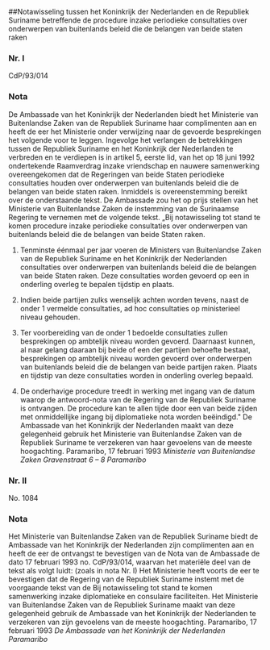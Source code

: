<meta http-equiv='Content-Type' content='text/html; charset=utf-8' />

##Notawisseling tussen het Koninkrijk der Nederlanden en de Republiek Suriname betreffende de procedure inzake periodieke consultaties over onderwerpen van buitenlands beleid die de belangen van beide staten raken

### Nr.  I  

CdP/93/014  

### Nota  

De Ambassade van het Koninkrijk der Nederlanden biedt het Ministerie van Buitenlandse Zaken van de Republiek Suriname haar complimenten aan en heeft de eer het Ministerie onder verwijzing naar de gevoerde besprekingen het volgende voor te leggen. Ingevolge het verlangen de betrekkingen tussen de Republiek Suriname en het Koninkrijk der Nederlanden te verbreden en te verdiepen is in artikel 5, eerste lid, van het op 18 juni 1992 ondertekende Raamverdrag inzake vriendschap en nauwere samenwerking overeengekomen dat de Regeringen van beide Staten periodieke consultaties houden over onderwerpen van buitenlands beleid die de belangen van beide staten raken. Inmiddels is overeenstemming bereikt over de onderstaande tekst. De Ambassade zou het op prijs stellen van het Ministerie van Buitenlandse Zaken de instemming van de Surinaamse Regering te vernemen met de volgende tekst. „Bij notawisseling tot stand te komen procedure inzake periodieke consultaties over onderwerpen van buitenlands beleid die de belangen van beide Staten raken. 

1. Tenminste éénmaal per jaar voeren de Ministers van Buitenlandse Zaken van de Republiek Suriname en het Koninkrijk der Nederlanden consultaties over onderwerpen van buitenlands beleid die de belangen van beide Staten raken. Deze consultaties worden gevoerd op een in onderling overleg te bepalen tijdstip en plaats.  

2. Indien beide partijen zulks wenselijk achten worden tevens, naast de onder 1 vermelde consultaties, ad hoc consultaties op ministerieel niveau gehouden.  

3. Ter voorbereiding van de onder 1 bedoelde consultaties zullen besprekingen op ambtelijk niveau worden gevoerd. Daarnaast kunnen, al naar gelang daaraan bij beide of een der partijen behoefte bestaat, besprekingen op ambtelijk niveau worden gevoerd over onderwerpen van buitenlands beleid die de belangen van beide partijen raken. Plaats en tijdstip van deze consultaties worden in onderling overleg bepaald.  

4. De onderhavige procedure treedt in werking met ingang van de datum waarop de antwoord-nota van de Regering van de Republiek Suriname is ontvangen. De procedure kan te allen tijde door een van beide zijden met onmiddellijke ingang bij diplomatieke nota worden beëindigd."   De Ambassade van het Koninkrijk der Nederlanden maakt van deze gelegenheid gebruik het Ministerie van Buitenlandse Zaken van de Republiek Suriname te verzekeren van haar gevoelens van de meeste hoogachting. Paramaribo, 17 februari 1993  *Ministerie van Buitenlandse Zaken*   *Gravenstraat 6 – 8*   *Paramaribo*   

### Nr.  II  

No. 1084  

### Nota  

Het Ministerie van Buitenlandse Zaken van de Republiek Suriname biedt de Ambassade van het Koninkrijk der Nederlanden zijn complimenten aan en heeft de eer de ontvangst te bevestigen van de Nota van de Ambassade de dato 17 februari 1993 no. CdP/93/014, waarvan het materiële deel van de tekst als volgt luidt:  (zoals in nota Nr. I)  Het Ministerie heeft voorts de eer te bevestigen dat de Regering van de Republiek Suriname instemt met de voorgaande tekst van de Bij notawisseling tot stand te komen samenwerking inzake diplomatieke en consulaire faciliteiten. Het Ministerie van Buitenlandse Zaken van de Republiek Suriname maakt van deze gelegenheid gebruik de Ambassade van het Koninkrijk der Nederlanden te verzekeren van zijn gevoelens van de meeste hoogachting. Paramaribo, 17 februari 1993  *De Ambassade van het*   *Koninkrijk der Nederlanden*   *Paramaribo*   

